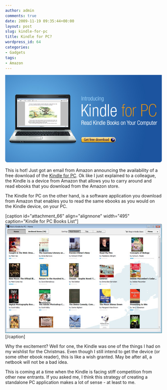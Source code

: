 ```yaml
---
author: admin
comments: true
date: 2009-11-19 09:35:44+00:00
layout: post
slug: kindle-for-pc
title: Kindle for PC?
wordpress_id: 64
categories:
- Gadgets
tags:
- Amazon
---
```


[![Kindle for PC](/public/uploads/2009/11/kindle-pc-email-banner-com-590x.jpg)](http://www.amazon.com/gp/kindle/pc/download/ref=amb_link_85354831_1?pf_rd_m=ATVPDKIKX0DER&pf_rd_s=center-1&pf_rd_r=1QGMBFBP4BCYHH5Y7APY&pf_rd_t=1401&pf_rd_p=494702651&pf_rd_i=1000426311)

This is hot! Just got an email from Amazon announcing the availability of a free download of the [Kindle for PC](http://www.amazon.com/gp/feature.html/ref=pe_15240_13665050_fe_img_1/?ie=UTF8&docId=1000426311). Ok like I just explained to a colleague, the Kindle is a device from Amazon that allows you to carry around and read ebooks that you download from the Amazon store.

The Kindle for PC on the other hand, is a software application you download from Amazon that enables you to read the same ebooks as you would on the Kindle device, on your PC.

[caption id="attachment_66" align="alignnone" width="495" caption="Kindle for PC Books List"]![Kindle for PC Books List](/public/uploads/2009/11/beta-1-lg-home._V226877691_.jpg)[/caption]

Why the excitement? Well for one, the Kindle was one of the things I had on my wishlist for the Christmas. Even though I still intend to get the device (or some other ebook reader), this is like a wish granted. May be after all, a netbook will not be a bad idea.

This is coming at a time when the Kindle is facing stiff competition from other new entrants. If you asked me, I think this strategy of creating a standalone PC application makes a lot of sense - at least to me.
